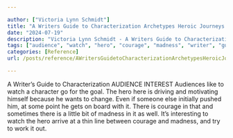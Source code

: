 ```yaml
---

author: ["Victoria Lynn Schmidt"]
title: "A Writers Guide to Characterization Archetypes Heroic Journeys and Other Elements of Dynamic Character Development - part0027_split_009.html"
date: "2024-07-19"
description: "Victoria Lynn Schmidt - A Writers Guide to Characterization Archetypes Heroic Journeys and Other Elements of Dynamic Character Development"
tags: ["audience", "watch", "hero", "courage", "madness", "writer", "guide", "characterization", "interest", "like", "character", "go", "goal", "driving", "motivating", "want", "change", "even", "someone", "else", "initially", "pushed", "point", "get", "board"]
categories: [Reference]
url: /posts/reference/AWritersGuidetoCharacterizationArchetypesHeroicJourneysandOtherElementsofDynamicCharacterDevelopment-part0027split009html

---
```



A Writer’s Guide to Characterization
AUDIENCE INTEREST
Audiences like to watch a character go for the goal. The hero here is driving and motivating himself because he wants to change. Even if someone else initially pushed him, at some point he gets on board with it. There is courage in that and sometimes there is a little bit of madness in it as well. It’s interesting to watch the hero arrive at a thin line between courage and madness, and try to work it out.
